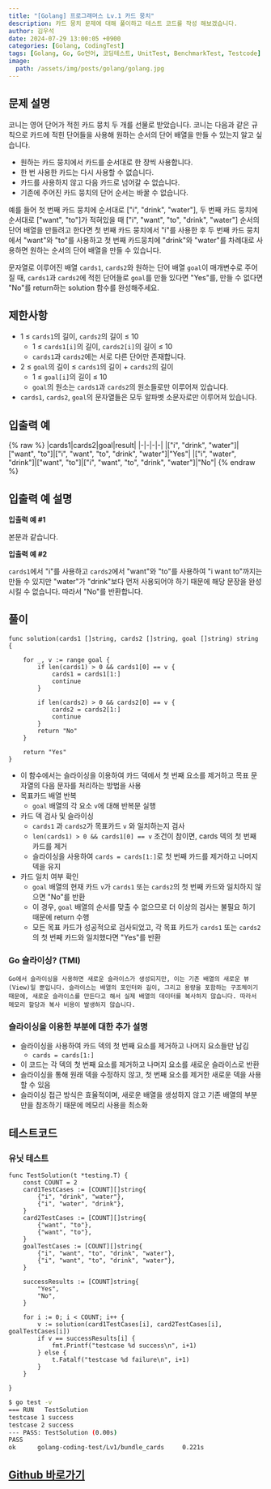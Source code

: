 ```yaml
---
title: "[Golang] 프로그래머스 Lv.1 카드 뭉치"
description: 카드 뭉치 문제에 대해 풀이하고 테스트 코드를 작성 해보겠습니다.
author: 김우석
date: 2024-07-29 13:00:05 +0900
categories: [Golang, CodingTest]
tags: [Golang, Go, Go언어, 코딩테스트, UnitTest, BenchmarkTest, Testcode]
image:
  path: /assets/img/posts/golang/golang.jpg
---
```


## 문제 설명
코니는 영어 단어가 적힌 카드 뭉치 두 개를 선물로 받았습니다. 코니는 다음과 같은 규칙으로 카드에 적힌 단어들을 사용해 원하는 순서의 단어 배열을 만들 수 있는지 알고 싶습니다.

- 원하는 카드 뭉치에서 카드를 순서대로 한 장씩 사용합니다.
- 한 번 사용한 카드는 다시 사용할 수 없습니다.
- 카드를 사용하지 않고 다음 카드로 넘어갈 수 없습니다.
- 기존에 주어진 카드 뭉치의 단어 순서는 바꿀 수 없습니다.

예를 들어 첫 번째 카드 뭉치에 순서대로 ["i", "drink", "water"], 두 번째 카드 뭉치에 순서대로 ["want", "to"]가 적혀있을 때 ["i", "want", "to", "drink", "water"] 순서의 단어 배열을 만들려고 한다면 첫 번째 카드 뭉치에서 "i"를 사용한 후 두 번째 카드 뭉치에서 "want"와 "to"를 사용하고 첫 번째 카드뭉치에 "drink"와 "water"를 차례대로 사용하면 원하는 순서의 단어 배열을 만들 수 있습니다.

문자열로 이루어진 배열 `cards1`, `cards2`와 원하는 단어 배열 `goal`이 매개변수로 주어질 때, `cards1`과 `cards2`에 적힌 단어들로 `goal`를 만들 있다면 "Yes"를, 만들 수 없다면 "No"를 return하는 solution 함수를 완성해주세요.

## 제한사항
- 1 ≤ `cards1`의 길이, `cards2`의 길이 ≤ 10
	- 1 ≤ `cards1[i]`의 길이, `cards2[i]`의 길이 ≤ 10
	- `cards1`과 `cards2`에는 서로 다른 단어만 존재합니다.
- 2 ≤ `goal`의 길이 ≤ `cards1`의 길이 + `cards2`의 길이
	- 1 ≤ `goal[i]`의 길이 ≤ 10
	- `goal`의 원소는 `cards1`과 `cards2`의 원소들로만 이루어져 있습니다.
- `cards1`, `cards2`, `goal`의 문자열들은 모두 알파벳 소문자로만 이루어져 있습니다.

## 입출력 예
{% raw %}
|cards1|cards2|goal|result|
|-|-|-|-|
|["i", "drink", "water"]|["want", "to"]|["i", "want", "to", "drink", "water"]|"Yes"|
|["i", "water", "drink"]|["want", "to"]|["i", "want", "to", "drink", "water"]|"No"|
{% endraw %}

## 입출력 예 설명
**입출력 예 #1**

본문과 같습니다.

**입출력 예 #2**

`cards1`에서 "i"를 사용하고 `cards2`에서 "want"와 "to"를 사용하여 "i want to"까지는 만들 수 있지만 "water"가 "drink"보다 먼저 사용되어야 하기 때문에 해당 문장을 완성시킬 수 없습니다. 따라서 "No"를 반환합니다.

## 풀이 
```golang
func solution(cards1 []string, cards2 []string, goal []string) string {

	for _, v := range goal {
		if len(cards1) > 0 && cards1[0] == v {
			cards1 = cards1[1:]
			continue
		}

		if len(cards2) > 0 && cards2[0] == v {
			cards2 = cards2[1:]
			continue
		}
		return "No"
	}

	return "Yes"
}
```
- 이 함수에서는 슬라이싱을 이용하여 카드 덱에서 첫 번째 요소를 제거하고 목표 문자열의 다음 문자를 처리하는 방법을 사용
- 목표카드 배열 반복
	- `goal` 배열의 각 요소 `v`에 대해 반복문 실행
- 카드 덱 검사 및 슬라이싱
	- `cards1` 과 `cards2`가 목표카드 `v` 와 일치하는지 검사
	- `len(cards1) > 0 && cards1[0] == v` 조건이 참이면, cards 덱의 첫 번째 카드를 제거
	- 슬라이싱을 사용하여 `cards = cards[1:]`로 첫 번째 카드를 제거하고 나머지 덱을 유지
- 카드 일치 여부 확인
	- `goal` 배열의 현재 카드 `v`가 `cards1` 또는 `cards2`의 첫 번째 카드와 일치하지 않으면 "No"를 반환
	- 이 경우, `goal` 배열의 순서를 맞출 수 없으므로 더 이상의 검사는 불필요 하기 때문에 return 수행
	- 모든 목표 카드가 성공적으로 검사되었고, 각 목표 카드가 `cards1` 또는 
	`cards2`의 첫 번째 카드와 일치했다면 "Yes"를 반환

### Go 슬라이싱? (TMI)
```
Go에서 슬라이싱을 사용하면 새로운 슬라이스가 생성되지만, 이는 기존 배열의 새로운 뷰(View)일 뿐입니다. 슬라이스는 배열의 포인터와 길이, 그리고 용량을 포함하는 구조체이기 때문에, 새로운 슬라이스를 만든다고 해서 실제 배열의 데이터를 복사하지 않습니다. 따라서 메모리 할당과 복사 비용이 발생하지 않습니다.
```

### 슬라이싱을 이용한 부분에 대한 추가 설명
- 슬라이싱을 사용하여 카드 덱의 첫 번째 요소를 제거하고 나머지 요소들만 남김
	- `cards = cards[1:]`
- 이 코드는 각 덱의 첫 번째 요소를 제거하고 나머지 요소를 새로운 슬라이스로 반환
- 슬라이싱을 통해 원래 덱을 수정하지 않고, 첫 번째 요소를 제거한 새로운 덱을 사용할 수 있음
- 슬라이싱 접근 방식은 효율적이며, 새로운 배열을 생성하지 않고 기존 배열의 부분만을 참조하기 때문에 메모리 사용을 최소화




## 테스트코드
### 유닛 테스트
```golang
func TestSolution(t *testing.T) {
	const COUNT = 2
	card1TestCases := [COUNT][]string{
		{"i", "drink", "water"},
		{"i", "water", "drink"},
	}
	card2TestCases := [COUNT][]string{
		{"want", "to"},
		{"want", "to"},
	}
	goalTestCases := [COUNT][]string{
		{"i", "want", "to", "drink", "water"},
		{"i", "want", "to", "drink", "water"},
	}

	successResults := [COUNT]string{
		"Yes",
		"No",
	}

	for i := 0; i < COUNT; i++ {
		v := solution(card1TestCases[i], card2TestCases[i], goalTestCases[i])
		if v == successResults[i] {
			fmt.Printf("testcase %d success\n", i+1)
		} else {
			t.Fatalf("testcase %d failure\n", i+1)
		}
	}

}
```

```bash
$ go test -v
=== RUN   TestSolution
testcase 1 success
testcase 2 success
--- PASS: TestSolution (0.00s)
PASS
ok      golang-coding-test/Lv1/bundle_cards     0.221s
```

## [Github 바로가기](https://github.com/kr-goos/coding-test-solutions/tree/master/programmers/Lv1/bundle_cards)